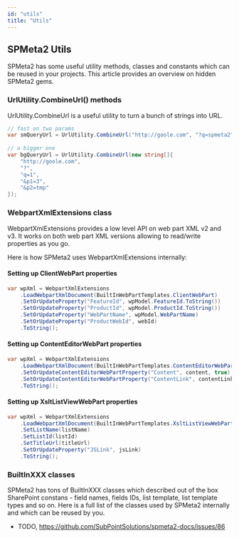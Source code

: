```yaml
---
id: "utils"
title: "Utils"
---
```


## SPMeta2 Utils

SPMeta2 has some useful utility methods, classes and constants which can be reused in your projects. 
This article provides an overview on hidden SPMeta2 gems.

### UrlUtility.CombineUrl() methods

UrlUtility.CombineUrl is a useful utility to turn a bunch of strings into URL.

```cs
// fast on two params
var smQueryUrl = UrlUtility.CombineUrl("http://goole.com", "?q=spmeta2");
 
// a bigger one
var bgQueryUrl = UrlUtility.CombineUrl(new string[]{
    "http://goole.com",
    "?",
    "q=1",
    "&p1=3",
    "&p2=tmp"
});
```

### WebpartXmlExtensions class
WebpartXmlExtensions provides a low level API on web part XML v2 and v3. It works on both web part XML versions allowing to read/write properties as you go.

Here is how SPMeta2 uses WebpartXmlExtensions internally:

#### Setting up ClientWebPart properties
```cs
var wpXml = WebpartXmlExtensions
    .LoadWebpartXmlDocument(BuiltInWebPartTemplates.ClientWebPart)
    .SetOrUpdateProperty("FeatureId", wpModel.FeatureId.ToString())
    .SetOrUpdateProperty("ProductId", wpModel.ProductId.ToString())
    .SetOrUpdateProperty("WebPartName", wpModel.WebPartName)
    .SetOrUpdateProperty("ProductWebId", webId)
    .ToString();
```

#### Setting up ContentEditorWebPart properties
```cs
var wpXml = WebpartXmlExtensions
    .LoadWebpartXmlDocument(BuiltInWebPartTemplates.ContentEditorWebPart)
    .SetOrUpdateContentEditorWebPartProperty("Content", content, true)
    .SetOrUpdateContentEditorWebPartProperty("ContentLink", contentLink)
    .ToString();
```

#### Setting up XsltListViewWebPart properties
```cs
var wpXml = WebpartXmlExtensions
    .LoadWebpartXmlDocument(BuiltInWebPartTemplates.XsltListViewWebPart)
    .SetListName(listName)
    .SetListId(listId)
    .SetTitleUrl(titleUrl)
    .SetOrUpdateProperty("JSLink", jsLink)
    .ToString();
```

### BuiltInXXX classes
SPMeta2 has tons of BuiltInXXX classes which described out of the box SharePoint constans - field names, fields IDs, list template, list template types and so on. Here is a full list of the classes used by SPMeta2 internally and which can be reused by you.

* TODO, https://github.com/SubPointSolutions/spmeta2-docs/issues/86